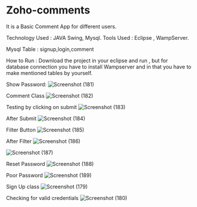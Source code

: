 # Zoho-comments

It is a Basic  Comment App for different users. 

Technology Used : JAVA Swing, Mysql.
Tools Used : Eclipse , WampServer.

Mysql Table : signup,login,comment


How to Run : Download the project in your eclipse and run , but for database connection you have to install Wampserver and in that you have to make mentioned tables by yourself.

Show Password: 
![Screenshot (181)](https://user-images.githubusercontent.com/70019204/153707318-3329957f-9ec8-4d32-9ada-63ab8d50889d.png)

Comment Class
![Screenshot (182)](https://user-images.githubusercontent.com/70019204/153707320-e2843537-096c-4273-996a-92f4682b49d5.png)

Testing by clicking on submit
![Screenshot (183)](https://user-images.githubusercontent.com/70019204/153707321-85d5e602-66a5-4bc4-856e-52ccdbfa0ca2.png)

After Submit
![Screenshot (184)](https://user-images.githubusercontent.com/70019204/153707322-1fcb9ec4-178c-43ad-8b50-1e0582686be1.png)

Filter Button
![Screenshot (185)](https://user-images.githubusercontent.com/70019204/153707323-73eeb409-2534-470a-8133-412ebc381b48.png)

After Filter
![Screenshot (186)](https://user-images.githubusercontent.com/70019204/153707324-d33930c5-885e-40d5-a47e-716c526a1152.png)


![Screenshot (187)](https://user-images.githubusercontent.com/70019204/153707325-5f294120-642b-4ad7-bf98-45c5de77e5e0.png)

Reset Password
![Screenshot (188)](https://user-images.githubusercontent.com/70019204/153707328-9b2261a5-8f4c-48ee-bedc-9807d987c43e.png)

Poor Password
![Screenshot (189)](https://user-images.githubusercontent.com/70019204/153707329-c5925a93-8a66-425a-9a97-a3bf92096c12.png)


Sign Up class
![Screenshot (179)](https://user-images.githubusercontent.com/70019204/153707332-72c7a8f8-a19a-4e1d-9c61-8ef5dee761fb.png)

Checking for valid credentials
![Screenshot (180)](https://user-images.githubusercontent.com/70019204/153707333-965a1b84-1520-4e6f-a5cd-9e0ca304bd39.png)
